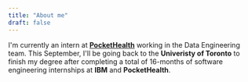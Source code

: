 ```yaml
---
title: "About me"
draft: false
---
```

I'm currently an intern at [**PocketHealth**](https://www.pockethealth.com/) working in the Data Engineering team. This September, I'll be going back to the **Univeristy of Toronto** to finish my degree after completing a total of 16-months of software engineering internships at **IBM** and **PocketHealth**. 